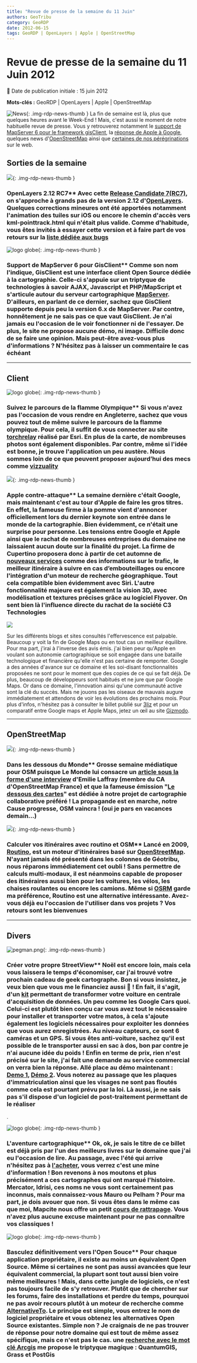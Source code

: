 ```yaml
---
title: "Revue de presse de la semaine du 11 Juin"
authors: GeoTribu
category: GeoRDP
date: 2012-06-15
tags: GeoRDP | OpenLayers | Apple | OpenStreetMap
---
```


# Revue de presse de la semaine du 11 Juin 2012

:calendar: Date de publication initiale : 15 juin 2012

**Mots-clés :** GeoRDP | OpenLayers | Apple | OpenStreetMap

![News](https://cdn.geotribu.fr/img/internal/icons-rdp-news/news.png "Icône news générique"){: .img-rdp-news-thumb }
La fin de semaine est là, plus que quelques heures avant le Week-End ! Mais, c'est aussi le moment de notre habituelle revue de presse. Vous y retrouverez notamment le [support de MapServer 6 pour le framework gisClient](#news12), la [réponse de Apple à Google](#news22), quelques news d'[OpenStreetMap](#osm) ainsi que [certaines de nos pérégrinations](#divers) sur le web.

## Sorties de la semaine

 ![](https://cdn.geotribu.fr/img/logos-icones/logiciels_librairies/openlayers.png){: .img-rdp-news-thumb }

### OpenLayers 2.12 RC7** Avec cette [Release Candidate 7(RC7)](http://lists.osgeo.org/pipermail/openlayers-dev/2012-June/008778.html), on s'approche à grands pas de la version 2.12 d'[OpenLayers](https://openlayers.org/). Quelques corrections mineures ont été apportées notamment l'animation des tuiles sur iOS ou encore le chemin d'accès vers kml-pointtrack.html qui n'était plus valide. Comme d'habitude, vous êtes invités à essayer cette version et à faire part de vos retours sur la [liste dédiée aux bugs](https://github.com/openlayers/openlayers/issues)

 ![logo globe](https://cdn.geotribu.fr/img/internal/icons-rdp-news/world.png "Icône de globe"){: .img-rdp-news-thumb }

### Support de MapServer 6 pour GisClient** Comme son nom l'indique, GisClient est une interface client Open Source dédiée à la cartographie. Celle-ci s'appuie sur un triptyque de technologies à savoir AJAX, Javascript et PHP/MapScript et s'articule autour du serveur cartographique [MapServer](http://mapserver.org/). D'ailleurs, en parlant de ce dernier, sachez que GisClient supporte depuis peu la version 6.x de MapServer. Par contre, honnêtement je ne sais pas ce que vaut GisClient. Je n'ai jamais eu l'occasion de le voir fonctionner ni de l'essayer. De plus, le site ne propose aucune démo, ni image. Difficile donc de se faire une opinion. Mais peut-être avez-vous plus d'informations ? N'hésitez pas à laisser un commentaire le cas échéant

----

## Client

 ![logo globe](https://cdn.geotribu.fr/img/internal/icons-rdp-news/world.png "Icône de globe"){: .img-rdp-news-thumb }

### Suivez le parcours de la flamme Olympique** Si vous n'avez pas l'occasion de vous rendre en Angleterre, sachez que vous pouvez tout de même suivre le parcours de la flamme olympique. Pour cela, il suffit de vous connecter au site [torchrelay](http://storymaps.esri.com/stories/torchrelay/) réalisé par Esri. En plus de la carte, de nombreuses photos sont également disponibles. Par contre, même si l'idée est bonne, je trouve l'application un peu austère. Nous sommes loin de ce que peuvent proposer aujourd’hui des mecs comme [vizzuality](http://vizzuality.com/)

 ![](http://www.geotribu.net/sites/default/files/Tuto/img/Blog/apple.png){: .img-rdp-news-thumb }

### Apple contre-attaque** La semaine dernière c'était Google, mais maintenant c'est au tour d'Apple de faire les gros titres. En effet, la fameuse firme à la pomme vient d'annoncer officiellement lors du dernier keynote son entrée dans le monde de la cartographie. Bien évidemment, ce n'était une surprise pour personne. Les tensions entre Google et Apple ainsi que le rachat de nombreuses entreprises du domaine ne laissaient aucun doute sur la finalité du projet. La firme de Cupertino proposera donc à partir de cet automne de [nouveaux services](http://www.apple.com/ios/ios6/maps/) comme des informations sur le trafic, le meilleur itinéraire à suivre en cas d’embouteillages ou encore l'intégration d'un moteur de recherche géographique. Tout cela compatible bien évidemment avec Siri. L'autre fonctionnalité majeure est également la vision 3D, avec modélisation et textures précises grâce au logiciel Flyover. On sent bien là l'influence directe du rachat de la société C3 Technologies

 [![](http://images.apple.com/ios/ios6/maps/images/flyover.jpg)](http://www.apple.com/ios/ios6/maps/)

 Sur les différents blogs et sites consultés l'effervescence est palpable. Beaucoup y voit la fin de Google Maps ou en tout cas un meilleur équilibre. Pour ma part, j'irai à l'inverse des avis émis. j'ai bien peur qu'Apple en voulant son autonomie cartographique se soit engagée dans une bataille technologique et financière qu'elle n'est pas certaine de remporter. Google a des années d'avance sur ce domaine et les soi-disant fonctionnalités proposées ne sont pour le moment que des copies de ce qui se fait déjà. De plus, beaucoup de développeurs sont habitués et ne jure que par Google Maps. Or dans ce domaine, l'innovation ainsi qu'une communauté active sont la clé du succès. Mais ne jouons pas les oiseaux de mauvais augure immédiatement et attendons de voir les évolutions des prochains mois. Pour plus d'infos, n'hésitez pas à consulter le billet publié sur [3liz](http://www.3liz.com/blog/rldhont/index.php?post/2012/06/12/Et-Apple-utilisa-TomTom-et-non-OSM) et pour un comparatif entre Google maps et Apple Maps, jetez un œil au site [Gizmodo](http://gizmodo.com/5918176/google-maps-vs-apple-maps-a-side+by+side-comparison).

----

## OpenStreetMap

 ![](https://cdn.geotribu.fr/img/logos-icones/OpenStreetMap/Openstreetmap.png){: .img-rdp-news-thumb }

### Dans les dessous du Monde** Grosse semaine médiatique pour OSM puisque Le Monde lui consacre un [article sous la forme d'une interview](https://www.lemonde.fr/technologies/article/2012/06/12/openstreetmap-est-un-projet-comparable-a-wikipedia_1717185_651865.html) d'Emilie Laffray (membre du CA d'OpenStreetMap France) et que la fameuse émission "[Le dessous des cartes](http://ddc.arte.tv/emission/cartographie-2-0)" est dédiée à notre projet de cartographie collaborative préféré ! La propagande est en marche, notre Cause progresse, OSM vaincra ! (oui je pars en vacances demain...)

 ![](https://cdn.geotribu.fr/img/logos-icones/OpenStreetMap/Openstreetmap.png){: .img-rdp-news-thumb }

### Calculer vos itinéraires avec routino et OSM** Lancé en 2009, [Routino](http://www.routino.org/software/), est un moteur d'itinéraires basé sur [OpenStreetMap](https://www.openstreetmap.org/). N'ayant jamais été présenté dans les colonnes de Géotribu, nous réparons immédiatement cet oubli ! Sans permettre de calculs multi-modaux, il est néanmoins capable de proposer des itinéraires aussi bien pour les voitures, les vélos, les chaises roulantes ou encore les camions. Même si [OSRM](http://project-osrm.org/) garde ma préférence, Routino est une alternative intéressante. Avez-vous déjà eu l'occasion de l'utiliser dans vos projets ? Vos retours sont les bienvenues

----

## Divers

 ![pegman.png](https://cdn.geotribu.fr/img/logos-icones/entreprises_association/google/google_street_view.png){: .img-rdp-news-thumb }

### Créer votre propre StreetView** Noël est encore loin, mais cela vous laissera le temps d'économiser, car j'ai trouvé votre prochain cadeau de geek cartographe. Bon si vous insistez, je veux bien que vous me le financiez aussi :slightly_smiling_face: ! En fait, il s'agit, d'un [kit](http://www.diy-streetview.com/) permettant de transformer votre voiture en centrale d'acquisition de données. Un peu comme les Google Cars quoi. Celui-ci est plutôt bien conçu car vous avez tout le nécessaire pour installer et transporter votre matos, à cela s'ajoute également les logiciels nécessaires pour exploiter les données que vous aurez enregistrées. Au niveau capteurs, ce sont 6 caméras et un GPS. Si vous êtes anti-voiture, sachez qu'il est possible de le transporter aussi en sac à dos, bon par contre je n'ai aucune idée du poids ! Enfin en terme de prix, rien n'est précisé sur le site, j'ai fait une demande au service commercial on verra bien la réponse. Allé place au démo maintenant : [Demo 1](http://www.diy-streetview.com/google-player/), [Démo 2](http://www.diy-streetview.com/google-player/index-test.html?sv=test-000587&heading=7&pitch=-41&zoom=0.99). Vous noterez au passage que les plaques d'immatriculation ainsi que les visages ne sont pas floutés comme cela est pourtant prévu par la loi. Là aussi, je ne sais pas s'il dispose d'un logiciel de post-traitement permettant de le réaliser  

.

 ![logo globe](https://cdn.geotribu.fr/img/internal/icons-rdp-news/world.png "Icône de globe"){: .img-rdp-news-thumb }

### L'aventure cartographique** Ok, ok, je sais le titre de ce billet est déjà pris par l'un des meilleurs livres sur le domaine que j'ai eu l'occasion de lire. Au passage, avec l'été qui arrive n'hésitez pas à [l'acheter](http://www.amazon.fr/Laventure-cartographique-Jean-Lefort/dp/2842450698), vous verrez c'est une mine d'information ! Bon revenons à nos moutons et plus précisément a ces cartographes qui ont marqué l'histoire. Mercator, Idrisi, ces noms ne vous sont certainement pas inconnus, mais connaissez-vous Mauro ou Pelham ? Pour ma part, je dois avouer que non. Si vous êtes dans le même cas que moi, Mapcite nous offre un petit [cours de rattrapage](http://www.mapcite.com/blog/blog/2012/june/notable-cartographers-and-their-maps.aspx). Vous n'avez plus aucune excuse maintenant pour ne pas connaître vos classiques !

 ![logo globe](https://cdn.geotribu.fr/img/internal/icons-rdp-news/world.png "Icône de globe"){: .img-rdp-news-thumb }

### Basculez définitivement vers l'Open Souce** Pour chaque application propriétaire, il existe au moins un équivalent Open Source. Même si certaines ne sont pas aussi avancées que leur équivalent commercial, la plupart sont tout aussi bien voire même meilleures ! Mais, dans cette jungle de logiciels, ce n'est pas toujours facile de s'y retrouver. Plutôt que de chercher sur les forums, faire des installations et perdre du temps, pourquoi ne pas avoir recours plutôt à un moteur de recherche comme [AlternativeTo](http://alternativeto.net/). Le principe est simple, vous entrez le nom de logiciel propriétaire et vous obtenez les alternatives Open Source existantes. Simple non ? Je craignais de ne pas trouver de réponse pour notre domaine qui est tout de même assez spécifique, mais ce n'est pas le cas. une [recherche avec le mot clé Arcgis](http://alternativeto.net/software/arcgisdesktop/) me propose le triptyque magique : QuantumGIS, Grass et PostGis
